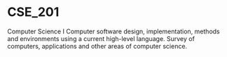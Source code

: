 # CSE_201
Computer Science I 
Computer software design, implementation, methods and environments using a current high-level language. Survey of computers, applications and other areas of computer science.
